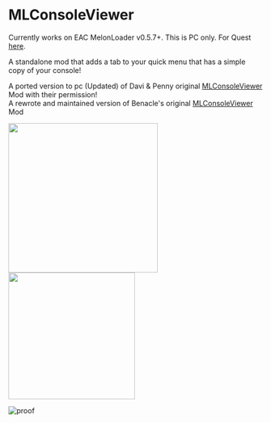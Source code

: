 # MLConsoleViewer
Currently works on EAC MelonLoader v0.5.7+. This is PC only. For Quest [here](https://github.com/uwuclara/MLConsoleViewer-Quest).

A standalone mod that adds a tab to your quick menu that has a simple copy of your console!

A ported version to pc (Updated) of Davi & Penny original [MLConsoleViewer](https://github.com/PennyBunny/VRCMods/tree/main/MLConsoleViewer) Mod with their permission!<br>
A rewrote and maintained version of Benacle's original [MLConsoleViewer](https://github.com/benaclejames/MLConsoleViewer) Mod


<img src="https://ftp.uwuclara.dev/Screenshot_1.png" width="295"> <img src="https://ftp.uwuclara.dev/Screenshot_2.png" width="250">


![proof](https://ftp.uwuclara.dev/Screenshot_332.png)
